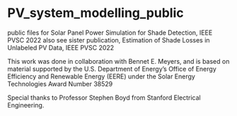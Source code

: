 # PV_system_modelling_public
public files for Solar Panel Power Simulation for Shade Detection, IEEE PVSC 2022
also see sister publication, Estimation of Shade Losses in Unlabeled PV Data, IEEE PVSC 2022

This work was done in collaboration with Bennet E. Meyers, and is 
based on material  supported by the U.S. Department of
Energy’s Office of Energy Efficiency and Renewable Energy (EERE) under
the Solar Energy Technologies Award Number 38529

Special thanks to Professor Stephen Boyd from Stanford Electrical Engineering.
